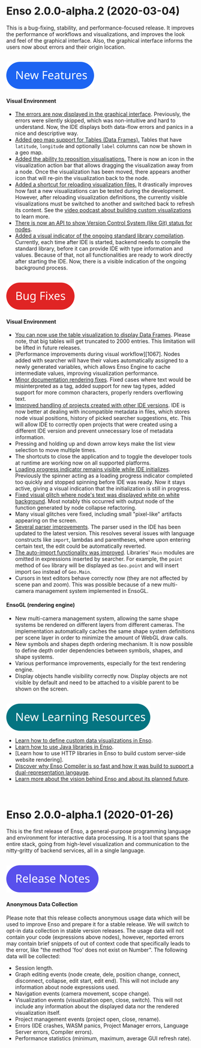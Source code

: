 # Enso 2.0.0-alpha.2 (2020-03-04)
This is a bug-fixing, stability, and performance-focused release. It improves the performance of
workflows and visualizations, and improves the look and feel of the graphical interface. Also, the
graphical interface informs the users now about errors and their origin location.


<br/>![New Features](/docs/assets/tags/new_features.svg)

#### Visual Environment
- [The errors are now displayed in the graphical interface][1215]. Previously, the errors were 
  silently skipped, which was non-intuitive and hard to understand. Now, the IDE displays both
  data-flow errors and panics in a nice and descriptive way. 
- [Added geo map support for Tables (Data Frames).][1187] Tables that have `latitude`, `longitude`
  and optionally `label` columns can now be shown in a geo map.
- [Added the ability to reposition visualisations.][1096] There is now an icon in the visualization
  action bar that allows dragging the visualization away from a node. Once the visualization has 
  been moved, there appears another icon that will re-pin the visualization back to the node.
- [Added a shortcut for reloading visualization files.][1190] It drastically improves how fast a new
  visualizations can be tested during the development. However, after reloading visualization 
  definitions, the currently visible visualizations must be switched to another and switched back to
  refresh its content. See the [video podcast about building custom visualizations][podcast-custom-visualizations]  
  to learn more.
- [There is now an API to show Version Control System (like Git) status for nodes][1160].
- [Added a visual indicator of the ongoing standard library compilation][1264]. Currently, each time
  after IDE is started, backend needs to compile the standard library, before it can provide IDE
  with type information and values. Because of that, not all functionalities are ready to work 
  directly after starting the IDE. Now, there is a visible indication of the ongoing background
  process.
  

<br/>![Bug Fixes](/docs/assets/tags/bug_fixes.svg)

#### Visual Environment
- [You can now use the table visualization to display Data Frames][1181]. Please note, that big 
  tables will get truncated to 2000 entries. This limitation will be lifted in future releases.
- [Performance improvements during visual workflow][1067]. Nodes added with searcher will have their
  values automatically assigned to a newly generated variables, which allows Enso Engine to cache
  intermediate values, improving visualization performance.
- [Minor documentation rendering fixes][1098]. Fixed cases where text would be misinterpreted as a
  tag, added support for new tag types, added support for more common characters, properly renders
  overflowing text.
- [Improved handling of projects created with other IDE versions][1214]. IDE is now better at
  dealing with incompatible metadata in files, which stores node visual positions, history of picked
  searcher suggestions, etc. This will allow IDE to correctly open projects that were created
  using a different IDE version and prevent unnecessary lose of metadata information.
- Pressing and holding up and down arrow keys make the list view selection to move multiple times.
- The shortcuts to close the application and to toggle the developer tools at runtime are working
  now on all supported platforms.
- [Loading progress indicator remains visible while IDE initializes][1237]. Previously the spinner
  acting as a loading progress indicator completed too quickly and stopped spinning before IDE was
  ready. Now it stays active, giving a visual indication that the initialization is still in
  progress.
- [Fixed visual glitch where node's text was displayed white on white background][1264]. Most 
  notably this occurred with output node of the function generated by node collapse refactoring.
- Many visual glitches vere fixed, including small "pixel-like" artifacts appearing on the screen.
- [Several parser improvements][1274]. The parser used in the IDE has been updated to the latest 
  version. This resolves several issues with language constructs like `import`, lambdas and 
  parentheses, where upon entering certain text, the edit could be automatically reverted.
- [The auto-import functionality was improved][1279]. Libraries' `Main` modules are omitted in 
  expressions inserted by searcher. For example, the `point` method of `Geo` library will be 
  displayed as `Geo.point` and will insert import `Geo` instead of `Geo.Main`.
- Cursors in text editors behave correctly now (they are not affected by scene pan and zoom). This
  was possible because of a new multi-camera management system implemented in EnsoGL.
  
#### EnsoGL (rendering engine)
- New multi-camera management system, allowing the same shape systems be rendered on different 
  layers from different cameras. The implementation automatically caches the same shape system
  definitions per scene layer in order to minimize the amount of WebGL draw calls.
- New symbols and shapes depth ordering mechanism. It is now possible to define depth order 
  dependencies between symbols, shapes, and shape systems.
- Various performance improvements, especially for the text rendering engine.
- Display objects handle visibility correctly now. Display objects are not visible by default and 
  need to be attached to a visible parent to be shown on the screen.

  

<br/>![New Learning Resources](/docs/assets/tags/new_learning_resources.svg)

- [Learn how to define custom data visualizations in Enso][podcast-custom-visualizations].
- [Learn how to use Java libraries in Enso][podcast-java-interop].
- [Learn how to use HTTP libraries in Enso to build custom server-side website rendering].
- [Discover why Enso Compiler is so fast and how it was build to support a dual-representation langauge][podcast-compiler-internals].
- [Learn more about the vision behind Enso and about its planned future][podcast-future-of-enso].

[1096]: https://github.com/enso-org/ide/pull/1172
[1098]: https://github.com/enso-org/ide/pull/1098
[1181]: https://github.com/enso-org/ide/pull/1181
[1215]: https://github.com/enso-org/ide/pull/1215          
[1160]: https://github.com/enso-org/ide/pull/1160
[1190]: https://github.com/enso-org/ide/pull/1190
[1187]: https://github.com/enso-org/ide/pull/1187
[1068]: https://github.com/enso-org/ide/pull/1068
[1214]: https://github.com/enso-org/ide/pull/1214
[1237]: https://github.com/enso-org/ide/pull/1237
[1264]: https://github.com/enso-org/ide/pull/1264
[1274]: https://github.com/enso-org/ide/pull/1274
[1279]: https://github.com/enso-org/ide/pull/1279

[podcast-java-interop]: https://www.youtube.com/watch?v=bcpOEX1x06I&t=468s&ab_channel=Enso
[podcast-compiler-internals]: https://www.youtube.com/watch?v=BibjcUjdkO4&ab_channel=Enso
[podcast-custom-visualizations]: https://www.youtube.com/watch?v=wFkh5LgAZTs&t=5439s&ab_channel=Enso
[podcast-http-server]: https://www.youtube.com/watch?v=BYUAL4ksEgY&ab_channel=Enso
[podcast-future-of-enso]: https://www.youtube.com/watch?v=rF8DuJPOfTs&t=1863s&ab_channel=Enso
<br/>


# Enso 2.0.0-alpha.1 (2020-01-26)
This is the first release of Enso, a general-purpose programming language and environment for 
interactive data processing. It is a tool that spans the entire stack, going from high-level 
visualization and communication to the nitty-gritty of backend services, all in a single language.

<br/>![Release Notes](/docs/assets/tags/release_notes.svg)

#### Anonymous Data Collection
Please note that this release collects anonymous usage data which will be used to improve Enso and 
prepare it for a stable release. We will switch to opt-in data collection in stable version 
releases. The usage data will not contain your code (expressions above nodes), however, reported 
errors may contain brief snippets of out of context code that specifically leads to the error, like 
"the method 'foo' does not exist on Number". The following data will be collected:
- Session length.
- Graph editing events (node create, dele, position change, connect, disconnect, collapse, edit 
  start, edit end). This will not include any information about node expressions used.
- Navigation events (camera movement, scope change).
- Visualization events (visualization open, close, switch). This will not include any information 
  about the displayed data nor the rendered visualization itself.
- Project management events (project open, close, rename).
- Errors (IDE crashes, WASM panics, Project Manager errors, Language Server errors, Compiler 
  errors).
- Performance statistics (minimum, maximum, average GUI refresh rate).
